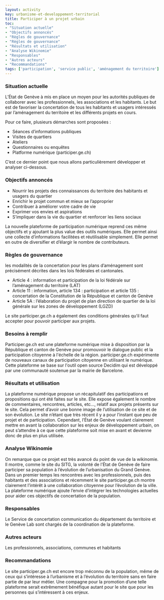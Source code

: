 ```yaml
---
layout: activity
key: urbanisme-et-developpement-territorial
title: Participer à un projet urbain
toc:
- "Situation actuelle"
- "Objectifs annoncés"
- "Règles de gouvernance"
- "Règles de gouvernance"
- "Résultats et utilisation"
- "Analyse Wikinomie"
- "Responsables"
- "Autres acteurs"
- "Recommandations"
tags: ['participation', 'service public', 'aménagement du territoire']
---
```


### Situation actuelle

L’État de Genève à mis en place un moyen pour les autorités publiques de collaborer avec les professionnels, les associations et les habitants. Le but est de favoriser la concertation de tous les habitants et usagers intéressés par l’aménagement du territoire et les différents projets en cours.

Pour ce faire, plusieurs démarches sont proposées : 

* 	Séances d’informations publiques
* 	Visites de quartiers
* 	Ateliers
* 	Questionnaires ou enquêtes
* 	Platforme numérique (participer.ge.ch)

C’est ce dernier point que nous allons particulièrement développer et analyser ci-dessous.


### Objectifs annoncés

* 	Nourrir les projets des connaissances du territoire des habitants et usagers du quartier
* 	Enrichir le projet commun et mieux se l’approprier
* 	Contribuer à améliorer votre cadre de vie
* 	Exprimer vos envies et aspirations
* 	S’impliquer dans la vie du quartier et renforcer les liens sociaux

La nouvelle plateforme de participation numérique reprend ces même objectifs et y ajoutant la plus value des outils numériques. Elle permet ainsi une collecte d’informations facilitées et réutilisable simplement. Elle permet en outre de diversifier et d’élargir le nombre de contributeurs. 


### Règles de gouvernance

les modalités de la concertation pour les plans d’aménagement sont précisément décrites dans les lois fédérales et cantonales.

* 	Article 4 : information et participation de la loi fédérale sur l’aménagement du territoire (LAT)
* 	Article 11 : information, article 134 : participation et article 135 : concertation de la Constitution de la République et canton de Genève
* 	Article 5A : l’élaboration du projet de plan direction de quartier de la loi générale sur les zones de développement (LGZD)

Le site participer.ge.ch a également des conditions générales qu’il faut accepter pour pouvoir participer aux projets.


### Besoins à remplir

Participer.ge.ch est une plateforme numérique mise à disposition par la République et canton de Genève pour promouvoir le dialogue public et la participation citoyenne 
à l'échelle de la région. participer.ge.ch expérimente de nouveaux canaux de participation citoyenne en utilisant le numérique. Cette plateforme se base sur l'outil open source Decidim 
qui est développé par une communauté soutenue par la mairie de Barcelone.


### Résultats et utilisation

La plateforme numérique propose un récapitulatif des participations et propositions qui ont été faites sur le site. Elle expose également le nombre de commentaires, rencontres, articles, etc..., relatif aux projets présents sur le site. Cela permet d’avoir une bonne image de l’utilisation de ce site et de son évolution. Le site n’étant que très récent il y a pour l’instant que peu de projet et de participation. Cependant, l’État de Genève voulant clairement mettre en avant la collaboration sur les enjeux de développement urbain, on peut s’attendre à ce que cette plateforme soit mise en avant et devienne donc de plus en plus utilisée.


### Analyse Wikinomie

On remarque que ce projet est très avancé du point de vue de la wikinomie. Il montre, comme le site du SITG, la volonté de l’État de Genève de faire participer sa population à l’évolution de l’urbanisation du Grand Genève. Dans un premier temps les rencontres avec les professionnels, puis des habitants et des associations et récemment le site participer.ge.ch montre clairement l’intérêt à une collaboration citoyenne pour l’évolution de la ville. La plateforme numérique ajoute l’envie d’intégrer les technologies actuelles pour aider ces objectifs de concertation de la population.


### Responsables

Le Service de concertation communication du département du territoire et le Genève Lab sont chargés de la coordination de la plateforme.


### Autres acteurs

Les professionnels, associations, communes et habitants

### Recommandations

Le site participer.ge.ch est encore trop méconnu de la population, même de ceux qui s’intéresse à l’urbanisme et à l’évolution du territoire sans en faire partie de par leur métier. Une compagne pour la promotion d’une telle plateforme serait extrêmement bénéfique autant pour le site que pour les personnes qui s’intéressent à ces enjeux.  